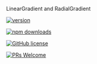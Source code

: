 LinearGradient and RadialGradient

[![version](https://img.shields.io/npm/v/g2o-gradient.svg)](https://www.npmjs.com/package/g2o-gradient) 

[![npm downloads](https://img.shields.io/npm/dm/g2o-gradient.svg)](https://npm-stat.com/charts.html?package=g2o-gradient&from=2022-09-01)

[![GitHub license](https://img.shields.io/badge/license-MIT-blue.svg)](./LICENSE)

[![PRs Welcome](https://img.shields.io/badge/PRs-welcome-brightgreen.svg)](./CONTRIBUTING.md)

